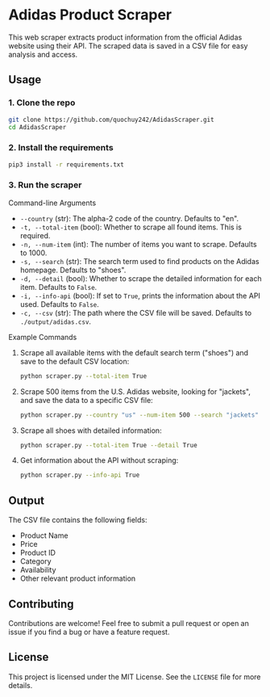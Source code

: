# Adidas Product Scraper

This web scraper extracts product information from the official Adidas website using their API. The scraped data is saved in a CSV file for easy analysis and access.

## Usage

### 1. Clone the repo

```bash
git clone https://github.com/quochuy242/AdidasScraper.git
cd AdidasScraper
```

### 2. Install the requirements

```bash
pip3 install -r requirements.txt
```

### 3. Run the scraper

Command-line Arguments

- `--country` (str): The alpha-2 code of the country. Defaults to "en".
- `-t, --total-item` (bool): Whether to scrape all found items. This is required.
- `-n, --num-item` (int): The number of items you want to scrape. Defaults to 1000.
- `-s, --search` (str): The search term used to find products on the Adidas homepage. Defaults to "shoes".
- `-d, --detail` (bool): Whether to scrape the detailed information for each item. Defaults to `False`.
- `-i, --info-api` (bool): If set to `True`, prints the information about the API used. Defaults to `False`.
- `-c, --csv` (str): The path where the CSV file will be saved. Defaults to `./output/adidas.csv`.

Example Commands

1. Scrape all available items with the default search term ("shoes") and save to the default CSV location:
   ```bash
   python scraper.py --total-item True
   ```

2. Scrape 500 items from the U.S. Adidas website, looking for "jackets", and save the data to a specific CSV file:
   ```bash
   python scraper.py --country "us" --num-item 500 --search "jackets" --csv "./output/jackets.csv"
   ```

3. Scrape all shoes with detailed information:
   ```bash
   python scraper.py --total-item True --detail True
   ```

4. Get information about the API without scraping:
   ```bash
   python scraper.py --info-api True
   ```

## Output

The CSV file contains the following fields:
- Product Name
- Price
- Product ID
- Category
- Availability
- Other relevant product information

## Contributing

Contributions are welcome! Feel free to submit a pull request or open an issue if you find a bug or have a feature request.

## License

This project is licensed under the MIT License. See the `LICENSE` file for more details.

